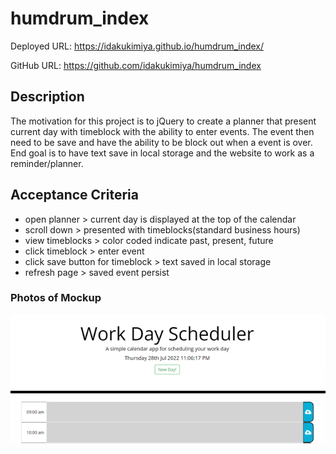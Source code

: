 # humdrum_index

Deployed URL: https://idakukimiya.github.io/humdrum_index/

GitHub URL: https://github.com/idakukimiya/humdrum_index

## Description

The motivation for this project is to jQuery to create a planner that present current day with timeblock with the ability to enter events. The event then need to be save and have the ability to be block out when a event is over. End goal is to have text save in local storage and the website to work as a reminder/planner.


## Acceptance Criteria
- open planner > current day is displayed at the top of the calendar
- scroll down > presented with timeblocks(standard business hours)
- view timeblocks > color coded indicate past, present, future
- click timeblock > enter event
- click save button for timeblock > text saved in local storage
- refresh page > saved event persist

### Photos of Mockup

![alt text](assets/image/Picture1.png)